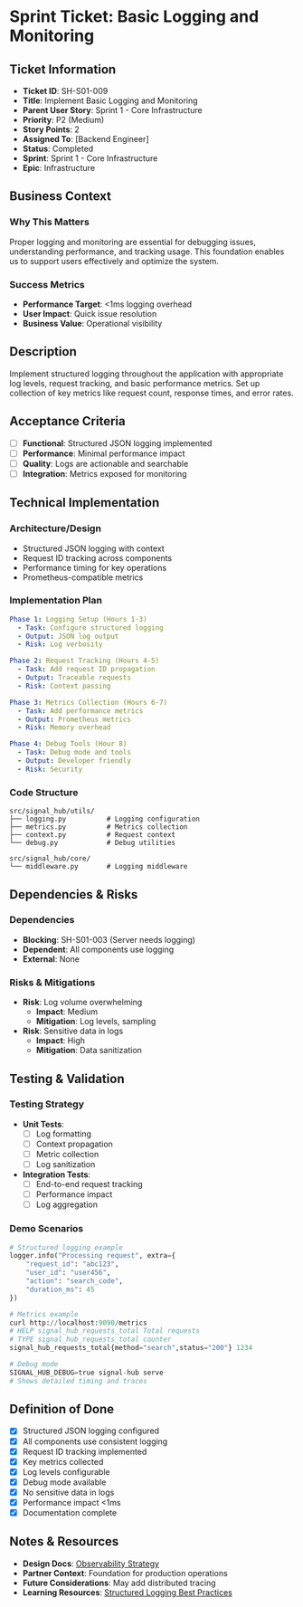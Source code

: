 # Sprint Ticket: Basic Logging and Monitoring

## Ticket Information
- **Ticket ID**: SH-S01-009
- **Title**: Implement Basic Logging and Monitoring
- **Parent User Story**: Sprint 1 - Core Infrastructure
- **Priority**: P2 (Medium)
- **Story Points**: 2
- **Assigned To**: [Backend Engineer]
- **Status**: Completed
- **Sprint**: Sprint 1 - Core Infrastructure
- **Epic**: Infrastructure

## Business Context
### Why This Matters
Proper logging and monitoring are essential for debugging issues, understanding performance, and tracking usage. This foundation enables us to support users effectively and optimize the system.

### Success Metrics
- **Performance Target**: <1ms logging overhead
- **User Impact**: Quick issue resolution
- **Business Value**: Operational visibility

## Description
Implement structured logging throughout the application with appropriate log levels, request tracking, and basic performance metrics. Set up collection of key metrics like request count, response times, and error rates.

## Acceptance Criteria
- [ ] **Functional**: Structured JSON logging implemented
- [ ] **Performance**: Minimal performance impact
- [ ] **Quality**: Logs are actionable and searchable
- [ ] **Integration**: Metrics exposed for monitoring

## Technical Implementation

### Architecture/Design
- Structured JSON logging with context
- Request ID tracking across components
- Performance timing for key operations
- Prometheus-compatible metrics

### Implementation Plan
```yaml
Phase 1: Logging Setup (Hours 1-3)
  - Task: Configure structured logging
  - Output: JSON log output
  - Risk: Log verbosity

Phase 2: Request Tracking (Hours 4-5)
  - Task: Add request ID propagation
  - Output: Traceable requests
  - Risk: Context passing

Phase 3: Metrics Collection (Hours 6-7)
  - Task: Add performance metrics
  - Output: Prometheus metrics
  - Risk: Memory overhead

Phase 4: Debug Tools (Hour 8)
  - Task: Debug mode and tools
  - Output: Developer friendly
  - Risk: Security
```

### Code Structure
```
src/signal_hub/utils/
├── logging.py          # Logging configuration
├── metrics.py          # Metrics collection
├── context.py          # Request context
└── debug.py            # Debug utilities

src/signal_hub/core/
└── middleware.py       # Logging middleware
```

## Dependencies & Risks
### Dependencies
- **Blocking**: SH-S01-003 (Server needs logging)
- **Dependent**: All components use logging
- **External**: None

### Risks & Mitigations
- **Risk**: Log volume overwhelming
  - **Impact**: Medium
  - **Mitigation**: Log levels, sampling
- **Risk**: Sensitive data in logs
  - **Impact**: High
  - **Mitigation**: Data sanitization

## Testing & Validation

### Testing Strategy
- **Unit Tests**: 
  - [ ] Log formatting
  - [ ] Context propagation
  - [ ] Metric collection
  - [ ] Log sanitization
- **Integration Tests**:
  - [ ] End-to-end request tracking
  - [ ] Performance impact
  - [ ] Log aggregation

### Demo Scenarios
```python
# Structured logging example
logger.info("Processing request", extra={
    "request_id": "abc123",
    "user_id": "user456",
    "action": "search_code",
    "duration_ms": 45
})

# Metrics example
curl http://localhost:9090/metrics
# HELP signal_hub_requests_total Total requests
# TYPE signal_hub_requests_total counter
signal_hub_requests_total{method="search",status="200"} 1234

# Debug mode
SIGNAL_HUB_DEBUG=true signal-hub serve
# Shows detailed timing and traces
```

## Definition of Done
- [x] Structured JSON logging configured
- [x] All components use consistent logging
- [x] Request ID tracking implemented
- [x] Key metrics collected
- [x] Log levels configurable
- [x] Debug mode available
- [x] No sensitive data in logs
- [x] Performance impact <1ms
- [x] Documentation complete

## Notes & Resources
- **Design Docs**: [Observability Strategy](../../architecture/observability.md)
- **Partner Context**: Foundation for production operations
- **Future Considerations**: May add distributed tracing
- **Learning Resources**: [Structured Logging Best Practices](https://www.loggly.com/ultimate-guide/json-logging-best-practices/)